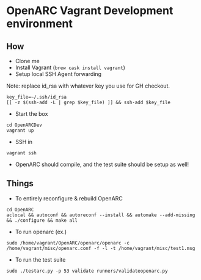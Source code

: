 # OpenARC Vagrant Development environment

## How

* Clone me
* Install Vagrant (```brew cask install vagrant```)
* Setup local SSH Agent forwarding

Note: replace id_rsa with whatever key you use for GH checkout.
```
key_file=~/.ssh/id_rsa
[[ -z $(ssh-add -L | grep $key_file) ]] && ssh-add $key_file
```
* Start the box
```
cd OpenARCDev
vagrant up
```
* SSH in
```
vagrant ssh
```
* OpenARC should compile, and the test suite should be setup as well!

## Things

* To entirely reconfigure & rebuild OpenARC
```
cd OpenARC
aclocal && autoconf && autoreconf --install && automake --add-missing && ./configure && make all
```

* To run openarc (ex.)
```
sudo /home/vagrant/OpenARC/openarc/openarc -c /home/vagrant/misc/openarc.conf -f -l -t /home/vagrant/misc/test1.msg
```
* To run the test suite
```
sudo ./testarc.py -p 53 validate runners/validateopenarc.py
```
